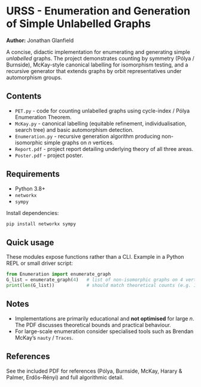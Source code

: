 # URSS - Enumeration and Generation of Simple Unlabelled Graphs

**Author:** Jonathan Glanfield

A concise, didactic implementation for enumerating and generating simple *unlabelled* graphs. The project demonstrates counting by symmetry (Pólya / Burnside), McKay-style canonical labelling for isomorphism testing, and a recursive generator that extends graphs by orbit representatives under automorphism groups.

## Contents
- `PET.py` - code for counting unlabelled graphs using cycle-index / Pólya Enumeration Theorem.  
- `McKay.py` - canonical labelling (equitable refinement, individualisation, search tree) and basic automorphism detection.  
- `Enumeration.py` - recursive generation algorithm producing non-isomorphic simple graphs on *n* vertices.  
- `Report.pdf` - project report detailing underlying theory of all three areas.
- `Poster.pdf` - project poster. 

## Requirements
- Python 3.8+  
- `networkx`  
- `sympy`

Install dependencies:
```bash
pip install networkx sympy
```

## Quick usage
These modules expose functions rather than a CLI. Example in a Python REPL or small driver script:
```python
from Enumeration import enumerate_graph
G_list = enumerate_graph(4)   # list of non-isomorphic graphs on 4 vertices
print(len(G_list))            # should match theoretical counts (e.g. 11 for n=4)
```

## Notes
- Implementations are primarily educational and **not optimised** for large *n*. The PDF discusses theoretical bounds and practical behaviour.  
- For large-scale enumeration consider specialised tools such as Brendan McKay’s `nauty` / `Traces`.

## References
See the included PDF for references (Pólya, Burnside, McKay, Harary & Palmer, Erdős–Rényi) and full algorithmic detail.

